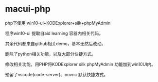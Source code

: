 # macui-php
php下使用 win10-ui+KODExplorer+silk+phpMyAdmin

程序win10-ui 提取自aid learning 容器内相关代码。

其余代码都来自github相关demo，基本无然后改动。

删除了python相关功能，以及大部分快捷方式。

修改相关功能，用PHP将KODExplorer silk phpMyAdmin 功能加到win10UI内。

预留了vscode(code-server)、novnc 默认快捷方式。



